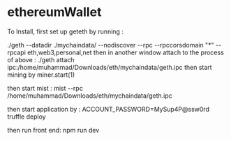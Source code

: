# ethereumWallet
To Install, first set up geteth by running :

./geth --datadir ./mychaindata/ --nodiscover --rpc --rpccorsdomain "*" --rpcapi eth,web3,personal,net
then in another window attach to the process of above :
./geth attach ipc:/home/muhammad/Downloads/eth/mychaindata/geth.ipc then start mining by miner.start(1)

then start mist :
mist --rpc /home/muhammad/Downloads/eth/mychaindata/geth.ipc

then start application by :
ACCOUNT_PASSWORD=MySup4P@ssw0rd truffle deploy

then run front end:
npm run dev

